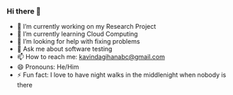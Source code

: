 ### Hi there 👋

- 🔭 I’m currently working on my Research Project
- 🌱 I’m currently learning Cloud Computing
- 🤔 I’m looking for help with fixing problems
- 💬 Ask me about software testing
- 📫 How to reach me: kavindagihanabc@gmail.com
- 😄 Pronouns: He/Him
- ⚡ Fun fact: I love to have night walks in the middlenight when nobody is there 


